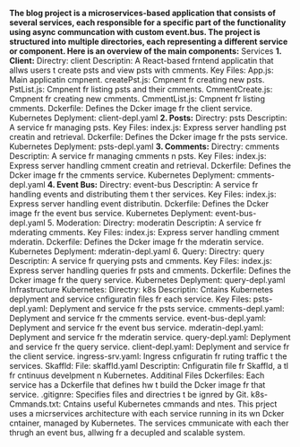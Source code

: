 **The blog project is a microservices-based application that consists of several services, each responsible for a specific part of the functionality using async communcation with custom event.bus. The project is structured into multiple directories, each representing a different service or component. Here is an overview of the main components:**
Services
**1.	Client:**
	Directry: client
	Descriptin: A React-based frntend applicatin that allws users t create psts and view psts with cmments.
	Key Files:
	App.js: Main applicatin cmpnent.
	createPst.js: Cmpnent fr creating new psts.
	PstList.js: Cmpnent fr listing psts and their cmments.
	CmmentCreate.js: Cmpnent fr creating new cmments.
	CmmentList.js: Cmpnent fr listing cmments.
	Dckerfile: Defines the Dcker image fr the client service.
	Kubernetes Deplyment: client-depl.yaml
**2.	Posts:**
	Directry: psts
	Descriptin: A service fr managing psts.
	Key Files:
	index.js: Express server handling pst creatin and retrieval.
	Dckerfile: Defines the Dcker image fr the psts service.
	Kubernetes Deplyment: psts-depl.yaml
**3.	Comments:**
	Directry: cmments
	Descriptin: A service fr managing cmments n psts.
	Key Files:
	index.js: Express server handling cmment creatin and retrieval.
	Dckerfile: Defines the Dcker image fr the cmments service.
	Kubernetes Deplyment: cmments-depl.yaml
**4.	Event Bus:**
	Directry: event-bus
	Descriptin: A service fr handling events and distributing them t ther services.
	Key Files:
	index.js: Express server handling event distributin.
	Dckerfile: Defines the Dcker image fr the event bus service.
	Kubernetes Deplyment: event-bus-depl.yaml
5.	Moderation:
	Directry: moderatin
	Descriptin: A service fr mderating cmments.
	Key Files:
	index.js: Express server handling cmment mderatin.
	Dckerfile: Defines the Dcker image fr the mderatin service.
	Kubernetes Deplyment: mderatin-depl.yaml
6.	Query:
	Directry: query
	Descriptin: A service fr querying psts and cmments.
	Key Files:
	index.js: Express server handling queries fr psts and cmments.
	Dckerfile: Defines the Dcker image fr the query service.
	Kubernetes Deplyment: query-depl.yaml
Infrastructure
	Kubernetes:
	Directry: k8s
	Descriptin: Cntains Kubernetes deplyment and service cnfiguratin files fr each service.
	Key Files:
	psts-depl.yaml: Deplyment and service fr the psts service.
	cmments-depl.yaml: Deplyment and service fr the cmments service.
	event-bus-depl.yaml: Deplyment and service fr the event bus service.
	mderatin-depl.yaml: Deplyment and service fr the mderatin service.
	query-depl.yaml: Deplyment and service fr the query service.
	client-depl.yaml: Deplyment and service fr the client service.
	ingress-srv.yaml: Ingress cnfiguratin fr ruting traffic t the services.
	Skaffld:
	File: skaffld.yaml
	Descriptin: Cnfiguratin file fr Skaffld, a tl fr cntinuus develpment n Kubernetes.
Additinal Files
	Dckerfiles: Each service has a Dckerfile that defines hw t build the Dcker image fr that service.
	.gitignre: Specifies files and directries t be ignred by Git.
	k8s-Cmmands.txt: Cntains useful Kubernetes cmmands and ntes.
This prject uses a micrservices architecture with each service running in its wn Dcker cntainer, managed by Kubernetes. The services cmmunicate with each ther thrugh an event bus, allwing fr a decupled and scalable system.

